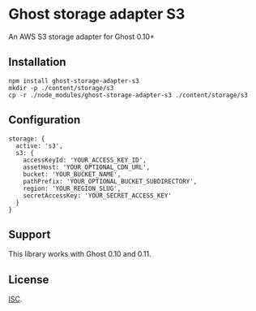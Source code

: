 # Ghost storage adapter S3

An AWS S3 storage adapter for Ghost 0.10+

## Installation

```
npm install ghost-storage-adapter-s3
mkdir -p ./content/storage/s3
cp -r ./node_modules/ghost-storage-adapter-s3 ./content/storage/s3
```

## Configuration

```
storage: {
  active: 's3',
  s3: {
    accessKeyId: 'YOUR_ACCESS_KEY_ID',
    assetHost: 'YOUR_OPTIONAL_CDN_URL',
    bucket: 'YOUR_BUCKET_NAME',
    pathPrefix: 'YOUR_OPTIONAL_BUCKET_SUBDIRECTORY',
    region: 'YOUR_REGION_SLUG',
    secretAccessKey: 'YOUR_SECRET_ACCESS_KEY'
  }
}
```

## Support

This library works with Ghost 0.10 and 0.11.

## License

[ISC](./LICENSE.md).
